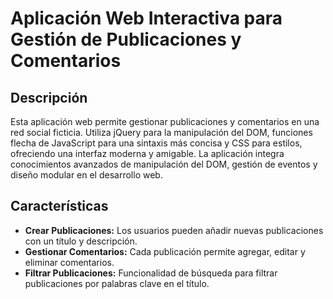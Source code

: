 # Aplicación Web Interactiva para Gestión de Publicaciones y Comentarios

## Descripción

Esta aplicación web permite gestionar publicaciones y comentarios en una red social ficticia. Utiliza jQuery para la manipulación del DOM, funciones flecha de JavaScript para una sintaxis más concisa y CSS para estilos, ofreciendo una interfaz moderna y amigable. La aplicación integra conocimientos avanzados de manipulación del DOM, gestión de eventos y diseño modular en el desarrollo web.

## Características

- **Crear Publicaciones:** Los usuarios pueden añadir nuevas publicaciones con un título y descripción.
- **Gestionar Comentarios:** Cada publicación permite agregar, editar y eliminar comentarios.
- **Filtrar Publicaciones:** Funcionalidad de búsqueda para filtrar publicaciones por palabras clave en el título.
